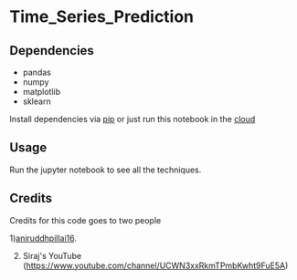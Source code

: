 # Time_Series_Prediction


## Dependencies

* pandas
* numpy
* matplotlib
* sklearn

Install dependencies via [pip](https://pypi.org/project/pip/) or just run this notebook in the [cloud](https://colab.research.google.com) 

## Usage

Run the jupyter notebook to see all the techniques.

## Credits

Credits for this code goes to two people

1)[aniruddhpillai16](https://github.com/anirudhpillai16/Time-Series-Analysis/blob/master/Time%20Series%20Analytics%20Vidhya.ipynb). 

2) Siraj's YouTube (https://www.youtube.com/channel/UCWN3xxRkmTPmbKwht9FuE5A)
